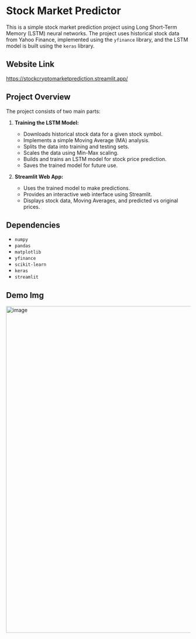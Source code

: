 # Stock Market Predictor

This is a simple stock market prediction project using Long Short-Term Memory (LSTM) neural networks. The project uses historical stock data from Yahoo Finance, implemented using the `yfinance` library, and the LSTM model is built using the `keras` library.

## Website Link

https://stockcryptomarketprediction.streamlit.app/

## Project Overview

The project consists of two main parts:

1. **Training the LSTM Model:**
   - Downloads historical stock data for a given stock symbol.
   - Implements a simple Moving Average (MA) analysis.
   - Splits the data into training and testing sets.
   - Scales the data using Min-Max scaling.
   - Builds and trains an LSTM model for stock price prediction.
   - Saves the trained model for future use.

2. **Streamlit Web App:**
   - Uses the trained model to make predictions.
   - Provides an interactive web interface using Streamlit.
   - Displays stock data, Moving Averages, and predicted vs original prices.

## Dependencies

- `numpy`
- `pandas`
- `matplotlib`
- `yfinance`
- `scikit-learn`
- `keras`
- `streamlit`

## Demo Img
<img width="889" alt="image" src="https://github.com/Deepakv1210/Stock_Crypto_Market_Prediction/assets/154148155/619ceef0-e093-4b70-b74f-c0678c62f934">

